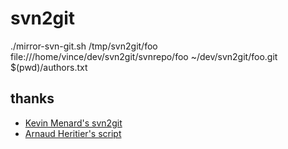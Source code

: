 # svn2git
./mirror-svn-git.sh /tmp/svn2git/foo file:///home/vince/dev/svn2git/svnrepo/foo ~/dev/svn2git/foo.git $(pwd)/authors.txt


## thanks

* [Kevin Menard's svn2git](https://github.com/nirvdrum/svn2git)
* [Arnaud Heritier's script](https://gist.github.com/aheritier/8824148)

